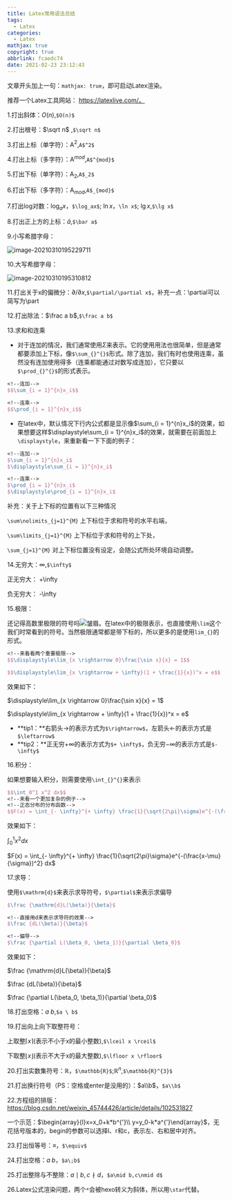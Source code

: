 ```yaml
---
title: Latex常用语法总结
tags:
  - Latex
categories:
  - Latex
mathjax: true
copyright: true
abbrlink: fcaedc74
date: 2021-02-23 23:12:43
---
```


文章开头加上一句：`mathjax: true`，即可启动Latex渲染。

<!--more-->

推荐一个Latex工具网站： https://latexlive.com/。

1.打出斜体：$O(n)$,`$O(n)$`

2.打出根号：$\sqrt n$ ,`$\sqrt n$`

3.打出上标（单字符）：A$^2$,`A$^2$`

4.打出上标（多字符）：A$^{mod}$,`A$^{mod}$`

5.打出下标（单字符）：A$_2$,`A$_2$`

6.打出下标（多字符）：A$_{mod}$,`A$_{mod}$`

7.打出log对数：$\log_ax$，`$\log_ax$`;	$\ln x$，`\ln x$`;	$\lg x$,`$\lg x$`

8.打出正上方的上标：$\bar a$,`$\bar a$`

9.小写希腊字母：

![image-20210310195229711](https://gitee.com/grant1499/blog-pic/raw/master/img/202110232127919.png)

10.大写希腊字母：

![image-20210310195310812](https://gitee.com/grant1499/blog-pic/raw/master/img/202110232127648.png)

11.打出关于x的偏微分：$\partial/\partial x$,`$\partial/\partial x$`，补充一点：\partial可以简写为\part

12.打出除法：$\frac a b$,`$\frac a b$`

13.求和和连乘

- 对于连加的情况，我们通常使用$\Sigma$来表示。它的使用用法也很简单，但是通常都要添加上下标，像`$\sum_{}^{}$`形式。除了连加，我们有时也使用连乘，虽然没有连加使用得多（连乘都能通过对数写成连加），它只要以`$\prod_{}^{}$`的形式表示。

```Latex
<!--连加-->
$$\sum_{i = 1}^{n}x_i$$

<!--连乘-->
$$\prod_{i = 1}^{n}x_i$$
```

- 在latex中，默认情况下行内公式都是显示像$\sum_{i = 1}^{n}x_i$的效果，如果想要这样$\displaystyle\sum_{i = 1}^{n}x_i$的效果，就需要在前面加上`\displaystyle`，来重新看一下下面的例子：

```latex
<!--连加-->
$\sum_{i = 1}^{n}x_i$
$\displaystyle\sum_{i = 1}^{n}x_i$

<!--连乘-->
$\prod_{i = 1}^{n}x_i$
$\displaystyle\prod_{i = 1}^{n}x_i$
```

补充：关于上下标的位置有以下三种情况

`\sum\nolimits_{j=1}^{M}` 上下标位于求和符号的水平右端，

`\sum\limits_{j=1}^{M}` 上下标位于求和符号的上下处，

`\sum_{j=1}^{M}` 对上下标位置没有设定，会随公式所处环境自动调整。

14.无穷大：$\infty$,`$\infty$`

正无穷大： +\infty

负无穷大： -\infty

15.极限：

还记得高数里极限的符号吗![皱眉](https://gitee.com/grant1499/blog-pic/raw/master/img/202110232127965.png)。在latex中的极限表示，也直接使用`\lim`这个我们时常看到的符号。当然极限通常都是带下标的，所以更多的是使用`lim_{}`的形式。

```latex
<!--来看看两个重要极限-->
$$\displaystyle\lim_{x \rightarrow 0}\frac{\sin x}{x} = 1$$

$$\displaystyle\lim_{x \rightarrow + \infty}(1 + \frac{1}{x})^x = e$$
```

效果如下：

$\displaystyle\lim_{x \rightarrow 0}\frac{\sin x}{x} = 1$

$\displaystyle\lim_{x \rightarrow + \infty}(1 + \frac{1}{x})^x = e$

- **tip1：**右箭头$\rightarrow$的表示方式为`$\rightarrow$`，左箭头$\leftarrow$的表示方式是`$\leftarrow$`
- **tip2：**正无穷$+ \infty$的表示方式为`$+ \infty$`，负无穷$- \infty$的表示方式是`$- \infty$`

16.积分：

如果想要输入积分，则需要使用`\int_{}^{}`来表示

```latex
$$\int_0^1 x^2 dx$$
<!--来看一个更加复杂的例子-->
<!--正态分布的分布函数-->
$$F(x) = \int_{- \infty}^{+ \infty} \frac{1}{\sqrt{2\pi}\sigma}e^{-(\frac{x-\mu}{\sigma})^2} dx$$
```

效果如下：

$\int_0^1 x^2 dx$

$F(x) = \int_{- \infty}^{+ \infty} \frac{1}{\sqrt{2\pi}\sigma}e^{-(\frac{x-\mu}{\sigma})^2} dx$

17.求导：

使用`$\mathrm{d}$`来表示求导符号，`$\partial$`来表示求偏导

```latex
$\frac {\mathrm{d}L(\beta)}{\beta}$

<!--直接用d来表示求导符的效果-->
$\frac {dL(\beta)}{\beta}$

<!--偏导-->
$\frac {\partial L(\beta_0, \beta_1)}{\partial \beta_0}$
```

效果如下：

$\frac {\mathrm{d}L(\beta)}{\beta}$

$\frac {dL(\beta)}{\beta}$

$\frac {\partial L(\beta_0, \beta_1)}{\partial \beta_0}$

18.打出空格：$a \ b$,`$a \ b$`

19.打出向上向下取整符号：

上取整$\lceil x \rceil$(表示不小于x的最小整数),`$\lceil x \rceil$`

下取整$\lfloor x \rfloor$(表示不大于x的最大整数),`$\lfloor x \rfloor$`

20.打出实数集符号：$\mathbb{R}$，`$\mathbb{R}$`;$\mathbb{R}^{n}$,`$\mathbb{R}^{3}$`

21.打出换行符号（PS：空格或enter是没用的）：$a\\b$，`$a\\b$`

22.方程组的排版：https://blog.csdn.net/weixin_45744426/article/details/102531827

一个示范：$\begin{array}{l}x=x_0+k*b^{'}\\ y=y_0-k*a^{'}\end{array}$，无花括号版本的，begin的参数可以选择l、r和c，表示左、右和居中对齐。

23.打出恒等号：$\equiv$，`$\equiv$`

24.打出空格：$a\;b$，`$a\;b$`

25.打出整除与不整除：$a\mid b,c\nmid d$，`$a\mid b,c\nmid d$`

26.Latex公式渲染问题，两个`*`会被hexo转义为斜体，所以用`\star`代替。
